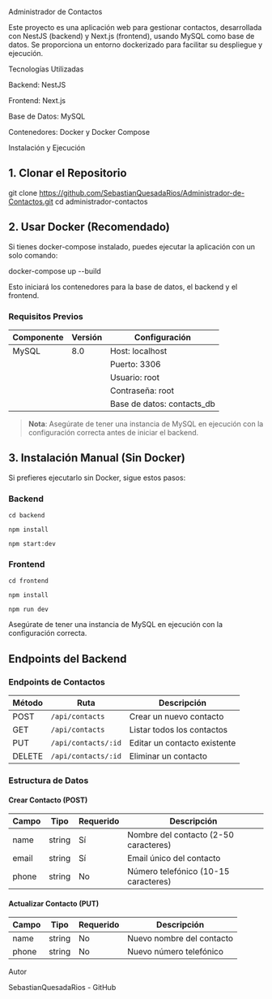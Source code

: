 Administrador de Contactos

Este proyecto es una aplicación web para gestionar contactos, desarrollada con NestJS (backend) y Next.js (frontend), usando MySQL como base de datos. Se proporciona un entorno dockerizado para facilitar su despliegue y ejecución.

Tecnologías Utilizadas

Backend: NestJS

Frontend: Next.js

Base de Datos: MySQL

Contenedores: Docker y Docker Compose

Instalación y Ejecución

## 1. Clonar el Repositorio

git clone https://github.com/SebastianQuesadaRios/Administrador-de-Contactos.git
cd administrador-contactos

## 2. Usar Docker (Recomendado)


Si tienes docker-compose instalado, puedes ejecutar la aplicación con un solo comando:

docker-compose up --build

Esto iniciará los contenedores para la base de datos, el backend y el frontend.

### Requisitos Previos
| Componente | Versión | Configuración |
|------------|---------|---------------|
| MySQL | 8.0 | Host: localhost |
| | | Puerto: 3306 |
| | | Usuario: root |
| | | Contraseña: root |
| | | Base de datos: contacts_db |

> **Nota**: Asegúrate de tener una instancia de MySQL en ejecución con la configuración correcta antes de iniciar el backend.

## 3. Instalación Manual (Sin Docker)

Si prefieres ejecutarlo sin Docker, sigue estos pasos:


### Backend

    cd backend

    npm install

    npm start:dev




### Frontend

    cd frontend

    npm install

    npm run dev

Asegúrate de tener una instancia de MySQL en ejecución con la configuración correcta.

## Endpoints del Backend

### Endpoints de Contactos

| Método | Ruta | Descripción |
|--------|------|-------------|
| POST | `/api/contacts` | Crear un nuevo contacto |
| GET | `/api/contacts` | Listar todos los contactos |
| PUT | `/api/contacts/:id` | Editar un contacto existente |
| DELETE | `/api/contacts/:id` | Eliminar un contacto |

### Estructura de Datos

#### Crear Contacto (POST)
| Campo | Tipo | Requerido | Descripción |
|-------|------|-----------|-------------|
| name | string | Sí | Nombre del contacto (2-50 caracteres) |
| email | string | Sí | Email único del contacto |
| phone | string | No | Número telefónico (10-15 caracteres) |

#### Actualizar Contacto (PUT)
| Campo | Tipo | Requerido | Descripción |
|-------|------|-----------|-------------|
| name | string | No | Nuevo nombre del contacto |
| phone | string | No | Nuevo número telefónico |




Autor

SebastianQuesadaRios - GitHub


